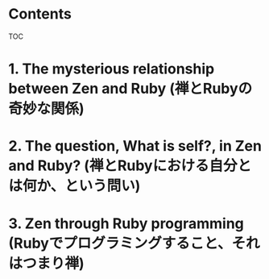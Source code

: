 Contents
=================

TOC

# 1. The mysterious relationship between Zen and Ruby (禅とRubyの奇妙な関係)

# 2. The question, What is self?, in Zen and Ruby? (禅とRubyにおける自分とは何か、という問い)

# 3. Zen through Ruby programming (Rubyでプログラミングすること、それはつまり禅)

